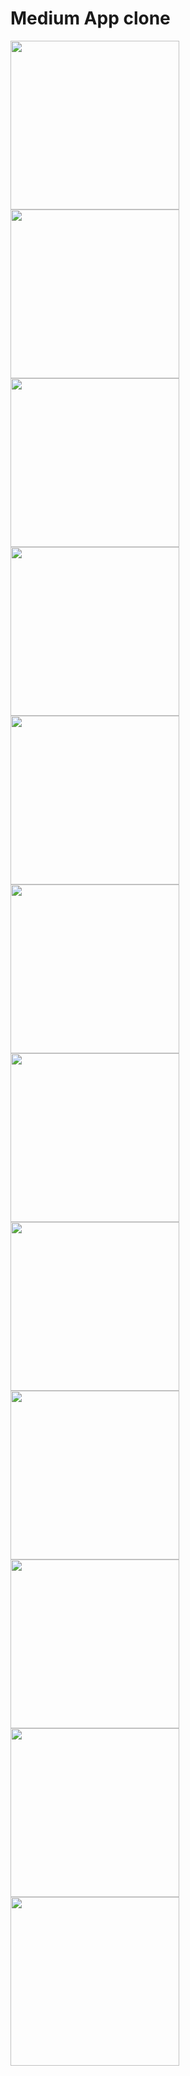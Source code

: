 
<h1>Medium App clone</h1>
<p>
    <img src="images/signin.png" width="270">
    <img src="images/signup.png" width="270">
  <img src="images/mainscreenshimmer.png" width="270" >
  <img src="images/homescreen.png" width="270">
  <img src="images/homescreen1.png" width="270">
  <img src="images/opennews.png" width="270">
  <img src="images/searchednews.png" width="270">
  <img src="images/searchnews.png" width="270">
  <img src="images/settingscreen.png" width="270">
  <img src="images/drawer.png" width="270">
  <img src="images/profilescreen.png" width="270">
  <img src="images/editprofile.png" width="270">
 
  </p>
